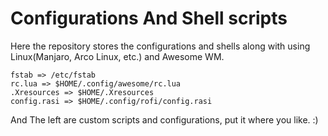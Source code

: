 # Configurations And Shell scripts

Here the repository stores the configurations and shells along with using Linux(Manjaro, Arco Linux, etc.) and Awesome WM.

```
fstab => /etc/fstab
rc.lua => $HOME/.config/awesome/rc.lua
.Xresources => $HOME/.Xresources
config.rasi => $HOME/.config/rofi/config.rasi
```

And The left are custom scripts and configurations, put it where you like. :)
